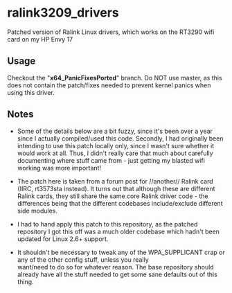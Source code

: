 ralink3209_drivers
==================

Patched version of Ralink Linux drivers, which works on the RT3290 wifi card on my HP Envy 17

Usage
-----
Checkout the "**x64_PanicFixesPorted**" branch. Do NOT use master, as this does not contain the patch/fixes needed to prevent
kernel panics when using this driver.

Notes
-----
* Some of the details below are a bit fuzzy, since it's been over a year since I actually compiled/used this code.
  Secondly, I had originally been intending to use this patch locally only, since I wasn't sure whether it would
  work at all. Thus, I didn't really care that much about carefully documenting where stuff came from - just
  getting my blasted wifi working was more important!

* The patch here is taken from a forum post for //another// Ralink card (IIRC, rt3573sta instead). It turns out that
  although these are different Ralink cards, they still share the same core Ralink driver code - the differences
  being that the different codebases include/exclude different side modules.
* I had to hand apply this patch to this repository, as the patched repository I got this off was a much older
  codebase which hadn't been updated for Linux 2.6+ support.

* It shouldn't be necessary to tweak any of the WPA_SUPPLICANT crap or any of the other config stuff, unless you really   
  want/need to do so for whatever reason. The base repository should already have all the stuff needed to get some sane
  defaults out of this thing.
